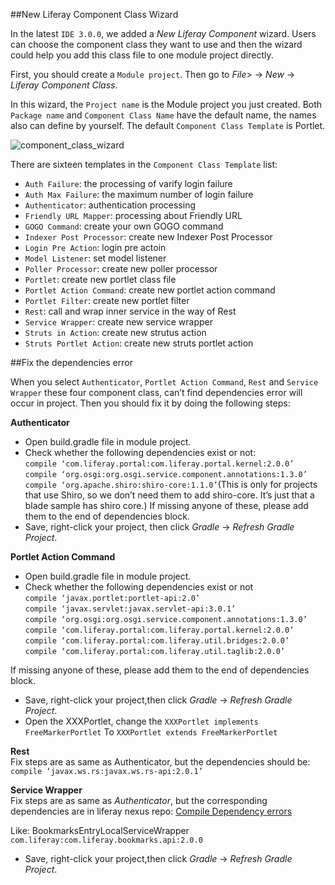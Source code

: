 ##New Liferay Component Class Wizard

In the latest `IDE 3.0.0`, we added a *New Liferay Component* wizard. Users can
choose the component class they want to use and then the wizard could help you
add this class file to one module project directly.

First, you should create a `Module project`. Then go to *File*> &rarr; *New*
&rarr; *Liferay Component Class*.

In this wizard, the `Project name` is the Module project you just created. Both
`Package name` and `Component Class Name` have the default name, the names also
can define by yourself. The default `Component Class Template` is Portlet.

![component_class_wizard](../../../images/component_class_1.png)

There are sixteen templates in the `Component Class Template` list:

- `Auth Failure`: the processing of varify login failure
- `Auth Max Failure`: the maximum number of login failure
- `Authenticator`: authentication processing
- `Friendly URL Mapper`: processing about Friendly URL
- `GOGO Command`: create your own GOGO command
- `Indexer Post Processor`: create new Indexer Post Processor
- `Login Pre Action`: login pre actoin
- `Model Listener`: set model listener
- `Poller Processor`: create new poller processor
- `Portlet`: create new portlet class file
- `Portlet Action Command`: create new portlet action command
- `Portlet Filter`: create new portlet filter
- `Rest`: call and wrap inner service in the way of Rest
- `Service Wrapper`: create new service wrapper
- `Struts in Action`: create new strutus action
- `Struts Portlet Action`: create new struts portlet action

##Fix the dependencies error

When you select `Authenticator`, `Portlet Action Command`, `Rest` and `Service
Wrapper` these four component class, can’t find dependencies error will occur in
project. Then you should fix it by doing the following steps:

**Authenticator**<br/>

- Open build.gradle file in module project.
- Check whether the following dependencies exist or not:<br/>
`compile ‘com.liferay.portal:com.liferay.portal.kernel:2.0.0’`<br/>
`compile ‘org.osgi:org.osgi.service.component.annotations:1.3.0’`<br/>
`compile ‘org.apache.shiro:shiro-core:1.1.0’`(This is only for projects that use
Shiro, so we don’t need them to add shiro-core. It’s just that a blade sample
has shiro core.) If missing anyone of these, please add them to the end of
dependencies block.<br/>
- Save, right-click your project, then click *Gradle* &rarr; *Refresh Gradle
Project*.

**Portlet Action Command**

- Open build.gradle file in module project.
- Check whether the following dependencies exist or not<br/>
`compile ‘javax.portlet:portlet-api:2.0’`<br/>
`compile ‘javax.servlet:javax.servlet-api:3.0.1’`<br/>
`compile ‘org.osgi:org.osgi.service.component.annotations:1.3.0’`<br/>
`compile ‘com.liferay.portal:com.liferay.portal.kernel:2.0.0’`<br/>
`compile ‘com.liferay.portal:com.liferay.util.bridges:2.0.0’`<br/>
`compile ‘com.liferay.portal:com.liferay.util.taglib:2.0.0’`

If missing anyone of these, please add them to the end of dependencies block.

- Save, right-click your project,then click *Gradle* &rarr; *Refresh Gradle
Project*.
- Open the XXXPortlet, change the `XXXPortlet implements FreeMarkerPortlet` 
To `XXXPortlet extends FreeMarkerPortlet`

**Rest**<br/>
Fix steps are as same as Authenticator, but the dependencies should be: `compile
‘javax.ws.rs:javax.ws.rs-api:2.0.1’`

**Service Wrapper**<br/>
Fix steps are as same as *Authenticator*, but the corresponding dependencies are
in liferay nexus repo:
[Compile Dependency errors](https://repository.liferay.com/nexus/content/groups/public/com/liferay)

Like: BookmarksEntryLocalServiceWrapper
`com.liferay:com.liferay.bookmarks.api:2.0.0`

- Save, right-click your project,then click *Gradle* &rarr; *Refresh Gradle
Project*.
